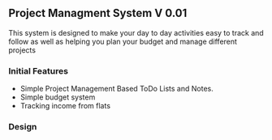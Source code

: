 ## Project Managment System V 0.01

This system is designed to make your day to day activities easy to track and follow as well as helping you plan your budget and manage different projects

### Initial Features

* Simple Project Management Based ToDo Lists and Notes.
* Simple budget system
* Tracking income from flats

### Design

[Design]: https://d13yacurqjgara.cloudfront.net/users/13157/screenshots/1800222/attachments/296715/invision.png "Mockup"

